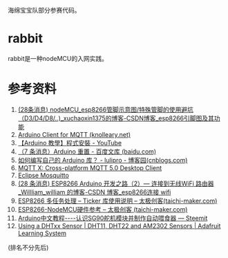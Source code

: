 海绵宝宝队部分参赛代码。
# rabbit
rabbit是一种nodeMCU的入网实践。
# 参考资料
1. [(28条消息) nodeMCU_esp8266管脚示意图/特殊管脚的使用避坑（D3/D4/D8/..)_xuchaoxin1375的博客-CSDN博客_esp8266引脚图及其功能](https://blog.csdn.net/xuchaoxin1375/article/details/121913416)
2. [Arduino Client for MQTT (knolleary.net)](https://pubsubclient.knolleary.net/)
3. [【Arduino 教學】程式安裝 - YouTube](https://www.youtube.com/watch?v=3mw-1Bvv0WU&list=PLdckmk1Jf8MYOED98iY13wdGi52h-O69X)
4. [（7 条消息）Arduino 重置 - 百度文库 (baidu.com)](https://wenku.baidu.com/view/8440d77ae75c3b3567ec102de2bd960590c6d90e.html)
5. [如何编写自己的 Arduino 库？ - lulipro - 博客园(cnblogs.com)](https://www.cnblogs.com/lulipro/p/6090407.html)
6. [MQTT X: Cross-platform MQTT 5.0 Desktop Client](https://mqttx.app/)
7. [Eclipse Mosquitto](https://mosquitto.org/)
8. [(28 条消息) ESP8266 Arduino 开发之路（2）— 连接到无线WiFi 路由器_Willliam_william 的博客-CSDN 博客_esp8266连接 wifi](https://blog.csdn.net/qq_38113006/article/details/118074687)
9. [ESP8266 多任务处理 – Ticker 库使用说明 – 太极创客(taichi-maker.com)](http://www.taichi-maker.com/homepage/esp8266-nodemcu-iot/iot-c/esp8266-tips/ticker/)
10. [ESP8266-NodeMCU硬件参考 – 太极创客 (taichi-maker.com)](http://www.taichi-maker.com/homepage/reference-index/arduino-hardware-refrence/nodemcu/)
11. [Arduino中文教程----认识SG90舵机模块并制作自动喂食器 — Steemit](https://steemit.com/utopian-io/@cha0s0000/arduino-sg90)
12. [Using a DHTxx Sensor | DHT11, DHT22 and AM2302 Sensors | Adafruit Learning System](https://learn.adafruit.com/dht/using-a-dhtxx-sensor)

(排名不分先后)

